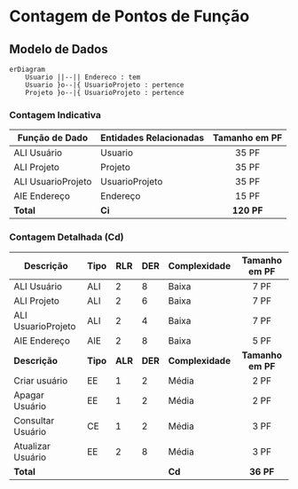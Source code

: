 # Contagem de Pontos de Função

## Modelo de Dados 

```mermaid
erDiagram
    Usuario ||--|| Endereco : tem
    Usuario }o--|{ UsuarioProjeto : pertence
    Projeto }o--|{ UsuarioProjeto : pertence
```

### Contagem Indicativa

| Função de Dado     | Entidades Relacionadas | Tamanho em PF |
| ------------------ | ---------------------- | :-----------: |
| ALI Usuário        | Usuario                | 35 PF         |
| ALI Projeto        | Projeto                | 35 PF         |
| ALI UsuarioProjeto | UsuarioProjeto         | 35 PF         |
| AIE Endereço       | Endereço               | 15 PF         |
| **Total**          | **Ci**                 | **120 PF**    |

### Contagem Detalhada (Cd)

|     Descrição       |   Tipo   |   RLR   |   DER   |   Complexidade   |   Tamanho em PF   |
| ------------------- | -------- | ------- | ------- | ---------------- | :---------------: |
|  ALI Usuário        |   ALI    |    2    |    8    |       Baixa      | 7 PF              |
|  ALI Projeto        |   ALI    |    2    |    6    |       Baixa      | 7 PF              |
|  ALI UsuarioProjeto |   ALI    |    2    |    4    |       Baixa      | 7 PF              |
|  AIE Endereço       |   AIE    |    2    |    8    |       Baixa      | 5 PF              |
|  **Descrição**      | **Tipo** | **ALR** | **DER** | **Complexidade** | **Tamanho em PF** |
|  Criar usuário      |    EE    |    1    |    2    |      Média       | 2 PF              |
|  Apagar Usuário     |    EE    |    1    |    2    |      Média       | 2 PF              |
|  Consultar Usuário  |    CE    |    1    |    2    |      Média       | 3 PF              |
|  Atualizar Usuário  |    EE    |    2    |    8    |      Média       | 3 PF              |
|   **Total**         |          |         |         |     **Cd**       | **36 PF**         |

